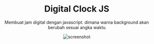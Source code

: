 <div align="center">
  <h1>Digital Clock JS</h1>
  <p>Membuat jam digital dengan javascript. dimana warna background akan berubah sesuai angka waktu</p>
  <img alt="screenshot" img="https://i.imgur.com/iEL5L5S.png" />
</div>
